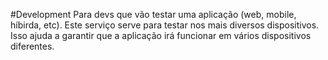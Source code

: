 #Development
Para devs que vão testar uma aplicação (web, mobile, híbirda, etc). Este serviço serve para testar nos mais diversos dispositivos. Isso ajuda a garantir que a aplicação irá funcionar em vários dispositivos diferentes. 